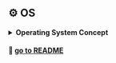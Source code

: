 ## ⚙️ **OS**

<details markdown="1">
<summary><strong> Operating System Concept </strong></summary>

| week |      주제       |                                         공부기록                                          |
| :--: | :-------------: | :---------------------------------------------------------------------------------------: |
|  1   | 네트워크 첫걸음 | [ㄱ](https://github.com/SoobinJung1013/cs-study/blob/main/OS/OperatingSystemConcept/1.md) |

---

</details>

#### 🦋 [go to README](https://github.com/SoobinJung1013/cs-study/blob/main/README.md)
